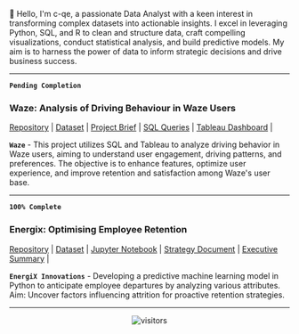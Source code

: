 
👋 Hello, I'm c-qe, a passionate Data Analyst with a keen interest in transforming complex datasets into actionable insights. I excel in leveraging Python, SQL, and R to clean and structure data, craft compelling visualizations, conduct statistical analysis, and build predictive models. My aim is to harness the power of data to inform strategic decisions and drive business success.

---
**`Pending Completion`**
### Waze: Analysis of Driving Behaviour in Waze Users
[Repository](https://github.com/c-qe) | [Dataset](https://github.com/c-qe) | [Project Brief](https://github.com/c-qe) | [SQL Queries](https://github.com/c-qe) | [Tableau Dashboard](https://github.com/c-qe) | 

**`Waze`**  - This project utilizes SQL and Tableau to analyze driving behavior in Waze users, aiming to understand user engagement, driving patterns, and preferences. The objective is to enhance features, optimize user experience, and improve retention and satisfaction among Waze's user base.

---

**`100% Complete`**
### Energix: Optimising Employee Retention
[Repository](https://github.com/c-qe/EnergiX-Innovations--Optimizing-Employee-Retention) | [Dataset](https://github.com/c-qe/EnergiX-Innovations--Optimizing-Employee-Retention/blob/a0de3596621997176f93c607868c731e0d512b96/HR_capstone_dataset.csv) | [Jupyter Notebook](https://github.com/c-qe/EnergiX-Innovations--Optimizing-Employee-Retention/blob/a0de3596621997176f93c607868c731e0d512b96/EnergiX--ML-Employee-Retention-Lab05.ipynb) | [Strategy Document](https://github.com/c-qe/EnergiX-Innovations--Optimizing-Employee-Retention/blob/b07654b6f31a3126e152838d90df9941dc16cc4c/EnergiX%20Pace%20Strategy%20Document.pdf) | [Executive Summary](https://github.com/c-qe/EnergiX-Innovations--Optimizing-Employee-Retention/blob/b07654b6f31a3126e152838d90df9941dc16cc4c/EnergiX%20Executive%20Summary.pdf) |

**`EnergiX Innovations`**  - Developing a predictive machine learning model in Python to anticipate employee departures by analyzing various attributes. Aim: Uncover factors influencing attrition for proactive retention strategies.


---

<footer id='footer'>
  <div class='Visitor_Count' align='center'>
    <img alt="visitors" src="https://komarev.com/ghpvc/?username=c-qe7&style=flat&labelColor=red&logo=github&label=Profile+Views&color=58a6ff"/>
  </div>
</footer>

    

